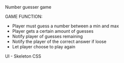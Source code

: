Number guesser game

GAME FUNCTION:

* Player must guess a number between a min and max
* Player gets a certain amount of guesses
* Notify player of guesses remaining
* Notify the player of the correct answer if loose
* Let player choose to play again

UI - Skeleton CSS